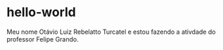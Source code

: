 # hello-world
Meu nome Otávio Luiz Rebelatto Turcatel e estou fazendo a ativdade do professor Felipe Grando.